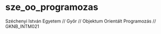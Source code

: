 # sze_oo_programozas
Széchenyi István Egyetem // Győr // Objektum Orientált Programozás // GKNB_INTM021
